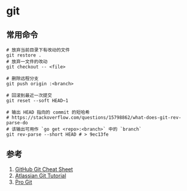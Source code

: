 # git

## 常用命令

```shell
# 放弃当前目录下有改动的文件
git restore .
# 放弃一文件的改动
git checkout -- <file>

# 删除远程分支
git push origin :<branch>

# 回滚到最近一次提交
git reset --soft HEAD~1

# 输出 HEAD 指向的 commit 的短哈希
# https://stackoverflow.com/questions/15798862/what-does-git-rev-parse-do
# 该输出可用作 `go get <repo>:<branch>` 中的 `branch`
git rev-parse --short HEAD # > 9ec13fe

```

## 参考

1. [GitHub Git Cheat Sheet](https://github.github.com/training-kit/downloads/github-git-cheat-sheet/)
1. [Atlassian Git Tutorial](https://www.atlassian.com/git/tutorials)
1. [Pro Git](https://git-scm.com/book/en/v2)
